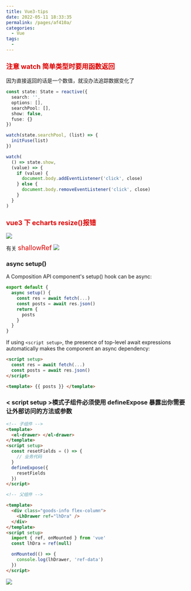 ```yaml
---
title: Vue3-tips
date: 2022-05-11 18:33:35
permalink: /pages/af410a/
categories:
  - Vue
tags:
  -
---
```


### <font color=#dd0000 size=4>注意 watch 简单类型时要用函数返回</font>

因为直接返回的话是一个数值，就没办法追踪数据变化了

```typescript
const state: State = reactive({
  search: '',
  options: [],
  searchPool: [],
  show: false,
  fuse: {}
})

watch(state.searchPool, (list) => {
  initFuse(list)
})

watch(
  () => state.show,
  (value) => {
    if (value) {
      document.body.addEventListener('click', close)
    } else {
      document.body.removeEventListener('click', close)
    }
  }
)
```

### <font color=#dd0000 size=4>vue3 下 echarts resize()报错</font>

![](https://gcy-1306312261.cos.ap-chengdu.myqcloud.com/blog/20220513165412.png)

有关 <font color=#dd0000 size=4>shallowRef</font>
![](https://gcy-1306312261.cos.ap-chengdu.myqcloud.com/blog/20220513165639.png)

### async setup()

A Composition API component's setup() hook can be async:

```javascript
export default {
  async setup() {
    const res = await fetch(...)
    const posts = await res.json()
    return {
      posts
    }
  }
}
```

If using `<script setup>`, the presence of top-level await expressions automatically makes the component an async dependency:

```html
<script setup>
  const res = await fetch(...)
  const posts = await res.json()
</script>

<template> {{ posts }} </template>
```

### < script setup >模式子组件必须使用 defineExpose 暴露出你需要让外部访问的方法或参数

```html
<!-- 子组件 -->
<template>
  <el-drawer> </el-drawer>
</template>
<script setup>
  const resetFields = () => {
    // 业务代码
  }
  defineExpose({
    resetFields
  })
</script>

<!-- 父组件 -->

<template>
  <div class="goods-info flex-column">
    <LhDrawer ref="lhDra" />
  </div>
</template>
<script setup>
  import { ref, onMounted } from 'vue'
  const lhDra = ref(null)

  onMounted(() => {
    console.log(lhDrawer, 'ref-data')
  })
</script>
```

![](https://gcy-1306312261.cos.ap-chengdu.myqcloud.com/blog/20230627111933.png)
